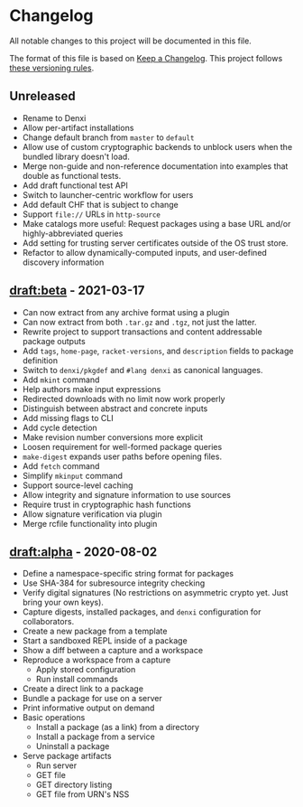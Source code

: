 # Changelog

All notable changes to this project will be documented in this file.

The format of this file is based on [Keep a Changelog](https://keepachangelog.com/en/1.0.0/).
This project follows [these versioning rules](https://sagegerard.com/edition-revision-versioning.html).


## Unreleased

- Rename to Denxi
- Allow per-artifact installations
- Change default branch from `master` to `default`
- Allow use of custom cryptographic backends to unblock users when the
  bundled library doesn't load.
- Merge non-guide and non-reference documentation into examples that
  double as functional tests.
- Add draft functional test API
- Switch to launcher-centric workflow for users
- Add default CHF that is subject to change
- Support `file://` URLs in `http-source`
- Make catalogs more useful: Request packages using a base URL and/or
  highly-abbreviated queries
- Add setting for trusting server certificates outside of the OS trust store.
- Refactor to allow dynamically-computed inputs, and user-defined discovery information


## [draft:beta] - 2021-03-17

- Can now extract from any archive format using a plugin
- Can now extract from both `.tar.gz` and `.tgz`, not just the latter.
- Rewrite project to support transactions and content addressable package outputs
- Add `tags`, `home-page`, `racket-versions`, and `description` fields to package definition
- Switch to `denxi/pkgdef` and `#lang denxi` as canonical languages.
- Add `mkint` command
- Help authors make input expressions
- Redirected downloads with no limit now work properly
- Distinguish between abstract and concrete inputs
- Add missing flags to CLI
- Add cycle detection
- Make revision number conversions more explicit
- Loosen requirement for well-formed package queries
- `make-digest` expands user paths before opening files.
- Add `fetch` command
- Simplify `mkinput` command
- Support source-level caching
- Allow integrity and signature information to use sources
- Require trust in cryptographic hash functions
- Allow signature verification via plugin
- Merge rcfile functionality into plugin


## [draft:alpha] - 2020-08-02

- Define a namespace-specific string format for packages
- Use SHA-384 for subresource integrity checking
- Verify digital signatures (No restrictions on asymmetric crypto yet. Just bring your own keys).
- Capture digests, installed packages, and `denxi` configuration for collaborators.
- Create a new package from a template
- Start a sandboxed REPL inside of a package
- Show a diff between a capture and a workspace
- Reproduce a workspace from a capture
    - Apply stored configuration
    - Run install commands
- Create a direct link to a package
- Bundle a package for use on a server
- Print informative output on demand
- Basic operations
    - Install a package (as a link) from a directory
    - Install a package from a service
    - Uninstall a package
- Serve package artifacts
    - Run server
    - GET file
    - GET directory listing
    - GET file from URN's NSS


[Unreleased]: https://github.com/zyrolasting/denxi/compare/beta...HEAD
[draft:alpha]: https://github.com/zyrolasting/denxi/releases/tag/alpha
[draft:beta]: https://github.com/zyrolasting/denxi/releases/tag/beta
